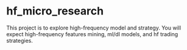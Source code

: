 # hf_micro_research
This project is to explore high-frequency model and strategy. You will expect high-frequency features mining, ml/dl models, and hf trading strategies.
